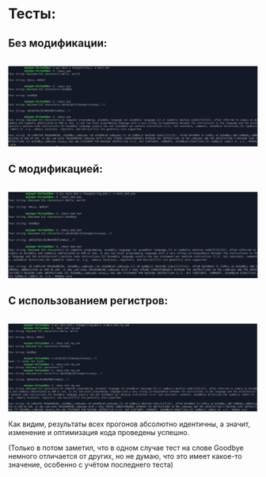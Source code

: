 # Тесты:
## Без модификации:
<br> ![](228Orig_test.png)
## С модификацией:
<br> ![](228Mod_test.png)
## С использованием регистров:
<br> ![](228Reg_test.png)

Как видим, результаты всех прогонов абсолютно идентичны, а значит, изменение и оптимизация кода проведены успешно.

(Только в потом заметил, что в одном случае тест на слове Goodbye немного отличается от других, но не думаю, что это имеет какое-то значение, особенно с учётом последнего теста)
